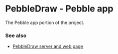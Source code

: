 # PebbleDraw - Pebble app
The Pebble app portion of the project.

### See also
- [PebbleDraw server and web page](https://github.com/bionicrm/PebbleDraw)
